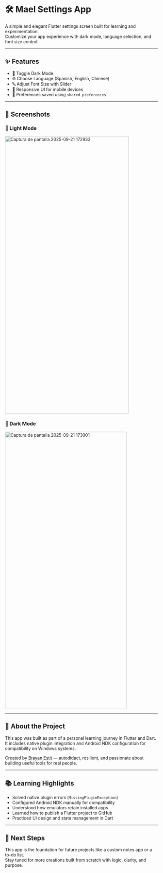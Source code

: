 # 🛠️ Mael Settings App

A simple and elegant Flutter settings screen built for learning and experimentation.  
Customize your app experience with dark mode, language selection, and font size control.

---

## ✨ Features

- 🌙 Toggle Dark Mode  
- 🌐 Choose Language (Spanish, English, Chinese)  
- 🔤 Adjust Font Size with Slider  
- 📱 Responsive UI for mobile devices  
- 💾 Preferences saved using `shared_preferences`

---

## 📸 Screenshots

### 🔧 Light Mode  
<img width="407" height="913" alt="Captura de pantalla 2025-09-21 172933" src="https://github.com/user-attachments/assets/7f85848d-dd94-466f-bc6b-0b0797980135" />


### 🌙 Dark Mode  

<img width="400" height="912" alt="Captura de pantalla 2025-09-21 173001" src="https://github.com/user-attachments/assets/415fb83f-1f79-490e-afca-7b17e4f917e8" />

---

## 🧠 About the Project

This app was built as part of a personal learning journey in Flutter and Dart.  
It includes native plugin integration and Android NDK configuration for compatibility on Windows systems.

Created by [Brayan Estit](https://github.com/ESTITCEO) — autodidact, resilient, and passionate about building useful tools for real people.

---

## 📚 Learning Highlights

- Solved native plugin errors (`MissingPluginException`)  
- Configured Android NDK manually for compatibility  
- Understood how emulators retain installed apps  
- Learned how to publish a Flutter project to GitHub  
- Practiced UI design and state management in Dart

---

## 🚀 Next Steps

This app is the foundation for future projects like a custom notes app or a to-do list.  
Stay tuned for more creations built from scratch with logic, clarity, and purpose.
